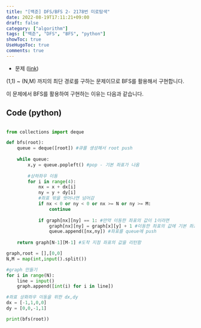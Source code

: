 ```yaml
---
title: "[백준] DFS/BFS 2- 2178번 미로탐색"
date: 2022-08-19T17:11:21+09:00
draft: false
category: ["algorithm"]
tags: ["백준", "DFS", "BFS", "python"]
showToc: true
UseHugoToc: true
comments: true
---
```


- 문제 ([link](https://www.acmicpc.net/problem/2178))

(1,1) ~ (N,M) 까지의 최단 경로를 구하는 문제이므로 BFS를 활용해서 구현합니다. 

이 문제에서 BFS를 활용하여 구현하는 이유는 다음과 같습니다. 

## Code (python)

```python

from collections import deque

def bfs(root):
    queue = deque([root]) #큐를 생성해서 root push
    
    while queue:
        x,y = queue.popleft() #pop - 기본 좌표가 나옴
        
        #상하좌우 이동
        for i in range(4):
            nx = x + dx[i] 
            ny = y + dy[i]
            #좌표 밖을 벗어나면 넘어감
            if nx < 0 or ny < 0 or nx >= N or ny >= M:
                continue
            
            if graph[nx][ny] == 1: #만약 이동한 좌표의 값이 1이라면
                graph[nx][ny] = graph[x][y] + 1 #이동한 좌표의 값에 기본 좌표 값에 1을 더함
                queue.append([nx,ny]) #좌표를 queue에 push
    
    return graph[N-1][M-1] #도착 지점 좌표의 값을 리턴함

graph,root = [],[0,0]
N,M = map(int,input().split())

#graph 만들기
for i in range(N):
    line = input()
    graph.append([int(i) for i in line])

#좌표 상화좌우 이동을 위한 dx,dy
dx = [-1,1,0,0] 
dy = [0,0,-1,1]

print(bfs(root))
```